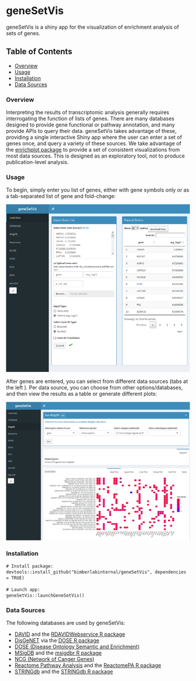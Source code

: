 # geneSetVis

geneSetVis is a shiny app for the visualization of enrichment analysis of sets of genes.

## Table of Contents
* [Overview](#overview)
* [Usage](#usage)
* [Installation](#installation)
* [Data Sources](#dataSources)

### <a name="overview">Overview</a>

Interpreting the results of transcriptomic analysis generally requires interrogating the function of lists of genes. There are many databases designed to provide gene functional or pathway annotation, and many provide APIs to query their data. geneSetVis takes advantage of these, providing a single interactive Shiny app where the user can enter a set of genes once, and query a variety of these sources. We take advantage of the [enrichplot package](https://bioconductor.org/packages/release/bioc/html/enrichplot.html) to provide a set of consistent visualizations from most data sources. This is designed as an exploratory tool, not to produce publication-level analysis.  

### <a name="usage">Usage</a>

To begin, simply enter you list of genes, either with gene symbols only or as a tab-separated list of gene and fold-change:

![geneList](img/001.png)

After genes are entered, you can select from different data sources (tabs at the left ). Per data source, you can choose from other options/databases, and then view the results as a table or generate different plots:

![MSigDB](img/002.png)

### <a name="installation">Installation</a>

```
# Install package:
devtools::install_github("bimberlabinternal/geneSetVis", dependencies = TRUE)

# Launch app:
geneSetVis::launchGeneSetVis()
```

### <a name="dataSources">Data Sources</a>

The following databases are used by geneSetVis:

- [DAVID](https://david.ncifcrf.gov/) and the [RDAVIDWebservice R package](http://bioconductor.org/packages/release/bioc/html/RDAVIDWebService.html)
- [DisGeNET](https://www.disgenet.org/) via the [DOSE R package](https://www.bioconductor.org/packages/release/bioc/html/DOSE.html)
- [DOSE (Disease Ontology Semantic and Enrichment)](https://www.bioconductor.org/packages/release/bioc/html/DOSE.html)
- [MSigDB](https://www.gsea-msigdb.org/gsea/msigdb) and the [msigdbr R package](https://cran.r-project.org/web/packages/msigdbr/vignettes/msigdbr-intro.html)
- [NCG (Network of Canger Genes)](http://ncg.kcl.ac.uk/)
- [Reactome Pathway Analysis](https://reactome.org/PathwayBrowser/) and the [ReactomePA R package](https://bioconductor.org/packages/release/bioc/html/ReactomePA.html) 
- [STRINGdb](https://string-db.org/) and the [STRINGdb R package](http://www.bioconductor.org/packages/release/bioc/html/STRINGdb.html)

